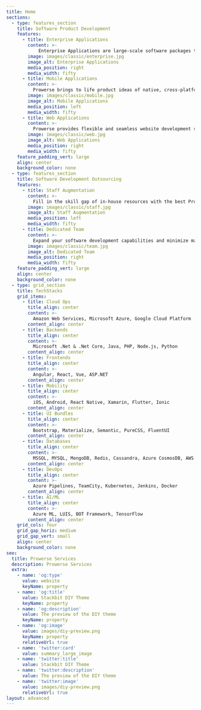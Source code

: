 ```yaml
---
title: Home
sections:
  - type: features_section
    title: Software Product Development
    features:
      - title: Enterprise Applications
        content: >-
            Enterprise Applications are large-scale software packages that support business processes, information flows, reporting, and data analytics in complex organizations. Prowerse focuses on Simplicity, Maintainability, Reusability, Decoupling of Technology and Functionality. Prowerse's proven approach of breaking large-scale application in to the small & frequent ship-able deliveries has always made sure that Enterprise Applications are developed with continuous User Feedback.
        image: images/classic/enterprise.jpg
        image_alt: Enterprise Applications
        media_position: right
        media_width: fifty
      - title: Mobile Applications
        content: >-
          Prowerse brings to life product ideas of native, cross-platform, and hybrid mobile applications, targeting smartphones and tablets. Be it e-commerce experience or geo-tracking of users, Prowerse has delivered such examples with ease of use. Prowerse can participate from concept screen sketching till seamless deployments of Apps to the respective app stores.
        image: images/classic/mobile.jpg
        image_alt: Mobile Applications
        media_position: left
        media_width: fifty
      - title: Web Applications
        content: >-
          Prowerse provides flexible and seamless website development services. Prowerse's approach to design attractive and customer-friendly web designs has helped many businesses to enlarge digital footprint. Prowerse is proud of excellent team of designers & developers, which can collaborate with you during the journey of concept to website hosting.
        image: images/classic/web.jpg
        image_alt: Web Applications
        media_position: right
        media_width: fifty
    feature_padding_vert: large
    align: center
    background_color: none
  - type: features_section
    title: Software Development Outsourcing
    features:
      - title: Staff Augmentation
        content: >-
          Fill in the skill gap of in-house resources with the best Prowerse offshore talents assigned to projects full-time and managed by you directly. Prowerse provides staff augmentation services to speed up development and optimize development costs.
        image: images/classic/staff.jpg
        image_alt: Staff Augmentation
        media_position: left
        media_width: fifty
      - title: Dedicated Team
        content: >-
          Expand your software development capabilities and minimize management efforts with a dedicated Prowerse development team managed by a PM from Prowerse who regularly reports to you and collaborates on all important decisions in the project.
        image: images/classic/team.jpg
        image_alt: Dedicated Team
        media_position: right
        media_width: fifty
    feature_padding_vert: large
    align: center
    background_color: none
  - type: grid_section
    title: TechStacks
    grid_items:
      - title: Cloud Ops
        title_align: center
        content: >-
          Amazon Web Services, Microsoft Azure, Google Cloud Platform
        content_align: center
      - title: Backends
        title_align: center
        content: >-
          Microsoft .Net & .Net Core, Java, PHP, Node.js, Python
        content_align: center
      - title: Frontends
        title_align: center
        content: >-
          Angular, React, Vue, ASP.NET
        content_align: center
      - title: Mobility
        title_align: center
        content: >-
          iOS, Android, React Native, Xamarin, Flutter, Ionic
        content_align: center
      - title: UI Bundles
        title_align: center
        content: >-
          Bootstrap, Materialize, Semantic, PureCSS, FluentUI
        content_align: center
      - title: Databases
        title_align: center
        content: >-
          MSSQL, MYSQL, MongoDB, Redis, Cassandra, Azure CosmosDB, AWS DynamoDB
        content_align: center
      - title: DevOps
        title_align: center
        content: >-
          Azure Pipelines, TeamCity, Kubernetes, Jenkins, Docker
        content_align: center
      - title: AI/ML
        title_align: center
        content: >-
          Azure ML, LUIS, BOT Framework, TensorFlow
        content_align: center
    grid_cols: four
    grid_gap_horiz: medium
    grid_gap_vert: small
    align: center
    background_color: none
seo:
  title: Prowerse Services
  description: Prowerse Services
  extra:
    - name: 'og:type'
      value: website
      keyName: property
    - name: 'og:title'
      value: Stackbit DIY Theme
      keyName: property
    - name: 'og:description'
      value: The preview of the DIY theme
      keyName: property
    - name: 'og:image'
      value: images/diy-preview.png
      keyName: property
      relativeUrl: true
    - name: 'twitter:card'
      value: summary_large_image
    - name: 'twitter:title'
      value: Stackbit DIY Theme
    - name: 'twitter:description'
      value: The preview of the DIY theme
    - name: 'twitter:image'
      value: images/diy-preview.png
      relativeUrl: true
layout: advanced
---
```

